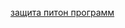 [защита питон программ](https://docs.google.com/document/d/1NRid0BbxTDTjBarpZlPMkKpT-jLssLbN7k9oMZ1Qjv8/edit?usp=sharing)

